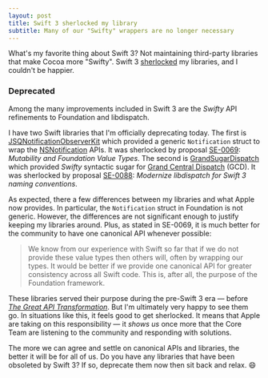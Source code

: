```yaml
---
layout: post
title: Swift 3 sherlocked my library
subtitle: Many of our "Swifty" wrappers are no longer necessary
---
```


What's my favorite thing about Swift 3? Not maintaining third-party libraries that make Cocoa more "Swifty".
Swift 3 [sherlocked](http://www.urbandictionary.com/define.php?term=sherlocked) my libraries, and I couldn't be happier.

<!--excerpt-->

### Deprecated

Among the many improvements included in Swift 3 are the *Swifty* API refinements to Foundation and libdispatch.

I have two Swift libraries that I'm officially deprecating today. The first is [JSQNotificationObserverKit](https://github.com/jessesquires/JSQNotificationObserverKit) which provided a generic `Notification` struct to wrap the [NSNotification](https://developer.apple.com/library/ios/documentation/Cocoa/Reference/Foundation/Classes/NSNotificationCenter_Class/index.html) APIs. It was sherlocked by proposal [SE-0069](https://github.com/apple/swift-evolution/blob/master/proposals/0069-swift-mutability-for-foundation.md): *Mutability and Foundation Value Types*. The second is [GrandSugarDispatch](https://github.com/jessesquires/GrandSugarDispatch) which provided *Swifty* syntactic sugar for [Grand Central Dispatch](https://developer.apple.com/library/ios/documentation/Performance/Reference/GCD_libdispatch_Ref/) (GCD). It was sherlocked by proposal [SE-0088](https://github.com/apple/swift-evolution/blob/master/proposals/0088-libdispatch-for-swift3.md): *Modernize libdispatch for Swift 3 naming conventions*.

As expected, there a few differences between my libraries and what Apple now provides. In particular, the `Notification` struct in Foundation is not generic. However, the differences are not significant enough to justify keeping my libraries around. Plus, as stated in SE-0069, it is much better for the community to have one canonical API whenever possible:

> We know from our experience with Swift so far that if we do not provide these value types then others will, often by wrapping our types. It would be better if we provide one canonical API for greater consistency across all Swift code. This is, after all, the purpose of the Foundation framework.

These libraries served their purpose during the pre-Swift 3 era &mdash; before [*The Great API Transformation*](https://swift.org/blog/swift-api-transformation/). But I'm ultimately very happy to see them go. In situations like this, it feels good to get sherlocked. It means that Apple are taking on this responsibility &mdash; it *shows us* once more that the Core Team are listening to the community and responding with solutions.

The more we can agree and settle on canonical APIs and libraries, the better it will be for all of us. Do you have any libraries that have been obsoleted by Swift 3? If so, deprecate them now then sit back and relax. 😄
